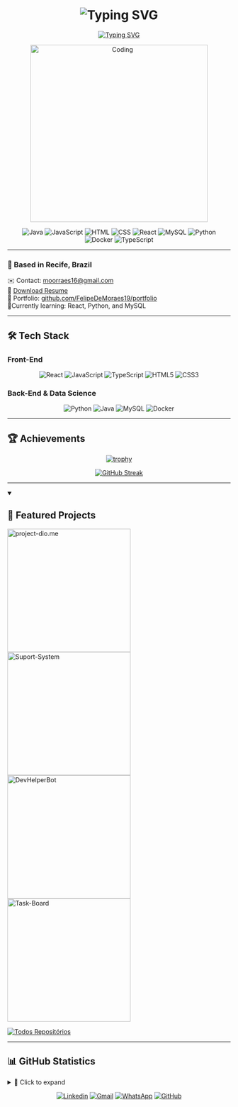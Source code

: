 <h1 align="center"> 
  <img src="https://readme-typing-svg.demolab.com?font=Fira+Code&pause=1000&color=FF5370&center=true&vCenter=true&width=435&lines=Hello%2C+I'm+Felipe+de+Moraes;Data+Science+%26+Full+Stack+Developer;Welcome+to+my+profile!" alt="Typing SVG" />
</h1>

<p align="center">
  <a href="https://git.io/typing-svg">
    <img src="https://readme-typing-svg.demolab.com?font=Fira+Code&size=24&duration=4000&pause=1000&color=FF5370&center=true&vCenter=true&width=435&lines=Computer+Science+Student;Open+Source+Enthusiast" alt="Typing SVG" />
  </a>
</p>

<div align="center"><img align="center" alt="Coding" width="400" src="https://raw.githubusercontent.com/hasibul-hasan-shuvo/hasibul-hasan-shuvo/main/images/coding-boy.gif"></img></div>

<div align="center">
  
![Java](https://img.shields.io/badge/Java-Intermediate-ED8B00?logo=openjdk&logoColor=white)
![JavaScript](https://img.shields.io/badge/JavaScript-Intermediate-F7DF1E?logo=javascript&logoColor=white)
![HTML](https://img.shields.io/badge/HTML-Advanced-E34F26?logo=html5&logoColor=white)
![CSS](https://img.shields.io/badge/CSS-Advanced-1572B6?logo=css3&logoColor=white)
![React](https://img.shields.io/badge/React-Intermediate-61DAFB?logo=react&logoColor=white)
![MySQL](https://img.shields.io/badge/MySQL-Intermediate-4479A1?logo=mysql&logoColor=white)
![Python](https://img.shields.io/badge/Python-Advanced-3776AB?logo=python&logoColor=white)
![Docker](https://img.shields.io/badge/Docker-Beginner-2496ED?logo=docker&logoColor=white)
![TypeScript](https://img.shields.io/badge/TypeScript-Beginner-2496ED?logo=typescript&logoColor=white)


</div>

---

### 📍 Based in Recife, Brazil 
✉️ Contact: [moorraes16@gmail.com](mailto:moorraes16@gmail.com)  
📄 [Download Resume](https://drive.google.com/file/d/1kIUCJkJP5f1FZLq4g4SXVucgf5TFB6TW/view?usp=drive_link)  
🚀 Portfolio: [github.com/FelipeDeMoraes19/portfolio](https://github.com/FelipeDeMoraes19/portfolio)  
🧠Currently learning: React, Python, and MySQL  

---

## 🛠️ Tech Stack

### Front-End
<div align="center">
  
![React](https://img.shields.io/badge/React-20232A?style=for-the-badge&logo=react&logoColor=61DAFB)
![JavaScript](https://img.shields.io/badge/JavaScript-F7DF1E?style=for-the-badge&logo=javascript&logoColor=black)
![TypeScript](https://img.shields.io/badge/TypeScript-007ACC?style=for-the-badge&logo=typescript&logoColor=white)
![HTML5](https://img.shields.io/badge/HTML5-E34F26?style=for-the-badge&logo=html5&logoColor=white)
![CSS3](https://img.shields.io/badge/CSS3-1572B6?style=for-the-badge&logo=css3&logoColor=white)

</div>

### Back-End & Data Science
<div align="center">
  
![Python](https://img.shields.io/badge/Python-3776AB?style=for-the-badge&logo=python&logoColor=white)
![Java](https://img.shields.io/badge/Java-ED8B00?style=for-the-badge&logo=openjdk&logoColor=white)
![MySQL](https://img.shields.io/badge/MySQL-005C84?style=for-the-badge&logo=mysql&logoColor=white)
![Docker](https://img.shields.io/badge/Docker-2496ED?style=for-the-badge&logo=docker&logoColor=white)

</div>

--- 

## 🏆 Achievements
<div align="center">
  
[![trophy](https://github-profile-trophy.vercel.app/?username=FelipeDeMoraes19&theme=radical&title=Commits,Followers,Repositories,Experience&row=1&column=4)](https://github.com/ryo-ma/github-profile-trophy)

[![GitHub Streak](https://streak-stats.demolab.com/?user=FelipeDeMoraes19&theme=radical&fire=689D6A&currStreakNum=689D6A)](https://git.io/streak-stats)

</div>

---

<details open> 
  <summary><h2>🚀 Featured Projects</h2></summary>

  <p align="left">
    <a href="https://github.com/FelipeDeMoraes19/project-dio.me"><img width="278" src="https://github-readme-stats.vercel.app/api/pin/?username=FelipeDeMoraes19&repo=project-dio.me&theme=radical&hide_border=true&bg_color=1d2021&title_color=689D6A&icon_color=fe8019&show_icons=true" alt="project-dio.me"></a>
    <a href="https://github.com/FelipeDeMoraes19/Suport-System"><img width="278" src="https://github-readme-stats.vercel.app/api/pin/?username=FelipeDeMoraes19&repo=Suport-System&theme=radical&hide_border=true&bg_color=1d2021&title_color=689D6A&icon_color=fe8019&show_icons=true" alt="Suport-System"></a>
    <a href="https://github.com/FelipeDeMoraes19/DevHelperBot"><img width="278" src="https://github-readme-stats.vercel.app/api/pin/?username=FelipeDeMoraes19&repo=DevHelperBot&theme=radical&hide_border=true&bg_color=1d2021&title_color=689D6A&icon_color=fe8019&show_icons=true" alt="DevHelperBot"></a>
    <a href="https://github.com/FelipeDeMoraes19/Task-Board"><img width="278" src="https://github-readme-stats.vercel.app/api/pin/?username=FelipeDeMoraes19&repo=Task-Board&theme=radical&hide_border=true&bg_color=1d2021&title_color=689D6A&icon_color=fe8019&show_icons=true" alt="Task-Board"></a>
  </p>

  <a href="https://github.com/FelipeDeMoraes19?tab=repositories&sort=stargazers"><img alt="Todos Repositórios" title="Ver todos os projetos" src="https://custom-icon-badges.demolab.com/badge/-Ver%20Todos%20Projetos-689D6A?style=for-the-badge&logoColor=white&logo=repo"/></a>
</details>

---

## 📊 GitHub Statistics

<details>
<summary>📌 Click to expand</summary>

<div align="center">

### 🔹 Key Stats
<div style="display: flex; gap: 1rem; justify-content: center; flex-wrap: wrap;">
  
![Linguagens Mais Usadas](https://github-readme-stats.vercel.app/api/top-langs/?username=FelipeDeMoraes19&layout=compact&theme=radical)
![Estatísticas GitHub](https://awesome-github-stats.azurewebsites.net/user-stats/FelipeDeMoraes19?theme=radical&cardType=rank)

</div>

---

### 📌 Language Distribution

![Repositórios por Linguagem](http://github-profile-summary-cards.vercel.app/api/cards/repos-per-language?username=FelipeDeMoraes19&theme=radical)
![Linguagem Mais Usada por Commits](http://github-profile-summary-cards.vercel.app/api/cards/most-commit-language?username=FelipeDeMoraes19&theme=radical)

---

### 🚀 Recent Activity

![Gráfico de Atividade](https://github-readme-activity-graph.vercel.app/graph?username=FelipeDeMoraes19&theme=react-dark&hide_border=true&area=true&color=689D6A)

---

<div align="center" style="margin: 2rem 0; padding: 1rem; background: #1d2021; border-radius: 8px; border: 1px solid #689d6a">
  <em>🛑 "Most Used Languages" are just a metric of the languages present in my public code and do not reflect experience or skill level 🛑 </em>
</div>

</div>

</details>


<div align="center">
  
[![Linkedin](https://img.shields.io/badge/-LinkedIn-0077B5?style=for-the-badge&logo=linkedin&logoColor=white)](https://www.linkedin.com/in/fmoraesg/)
[![Gmail](https://img.shields.io/badge/-Gmail-D14836?style=for-the-badge&logo=gmail&logoColor=white)](mailto:moorraes16@gmail.com)
[![WhatsApp](https://img.shields.io/badge/-WhatsApp-25D366?style=for-the-badge&logo=whatsapp&logoColor=white)](https://wa.me/5581973009881)
[![GitHub](https://img.shields.io/badge/-GitHub-181717?style=for-the-badge&logo=github&logoColor=white)](https://github.com/FelipeDeMoraes19)

</div>
